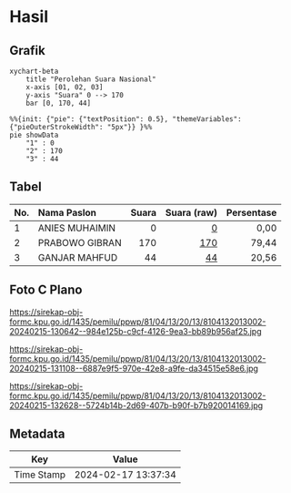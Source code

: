 # Hasil

## Grafik

```mermaid
xychart-beta
    title "Perolehan Suara Nasional"
    x-axis [01, 02, 03]
    y-axis "Suara" 0 --> 170
    bar [0, 170, 44]
```

```mermaid
%%{init: {"pie": {"textPosition": 0.5}, "themeVariables": {"pieOuterStrokeWidth": "5px"}} }%%
pie showData
    "1" : 0
    "2" : 170
    "3" : 44
```

## Tabel

| No. | Nama Paslon    | Suara | Suara (raw) | Persentase |
|:--- |:-------------- | -----:| -----------:| ----------:|
| 1   | ANIES MUHAIMIN | 0     | [0][p-1]    | 0,00       |
| 2   | PRABOWO GIBRAN | 170   | [170][p-2]  | 79,44      |
| 3   | GANJAR MAHFUD  | 44    | [44][p-3]   | 20,56      |


[p-1]: https://github.com/gigit-pemilu/pemilu-2024/blob/main/pilpres/hitung-suara/sub/81-maluku/sub/04-buru/sub/13-fena-leisela/sub/2013-waenibe/sub/002-tps/sub/paslon-1.txt
[p-2]: https://github.com/gigit-pemilu/pemilu-2024/blob/main/pilpres/hitung-suara/sub/81-maluku/sub/04-buru/sub/13-fena-leisela/sub/2013-waenibe/sub/002-tps/sub/paslon-2.txt
[p-3]: https://github.com/gigit-pemilu/pemilu-2024/blob/main/pilpres/hitung-suara/sub/81-maluku/sub/04-buru/sub/13-fena-leisela/sub/2013-waenibe/sub/002-tps/sub/paslon-3.txt

## Foto C Plano

https://sirekap-obj-formc.kpu.go.id/1435/pemilu/ppwp/81/04/13/20/13/8104132013002-20240215-130642--984e125b-c9cf-4126-9ea3-bb89b956af25.jpg

https://sirekap-obj-formc.kpu.go.id/1435/pemilu/ppwp/81/04/13/20/13/8104132013002-20240215-131108--6887e9f5-970e-42e8-a9fe-da34515e58e6.jpg

https://sirekap-obj-formc.kpu.go.id/1435/pemilu/ppwp/81/04/13/20/13/8104132013002-20240215-132628--5724b14b-2d69-407b-b90f-b7b920014169.jpg


## Metadata

| Key        | Value               |
| ---------- | ------------------- |
| Time Stamp | 2024-02-17 13:37:34 |



